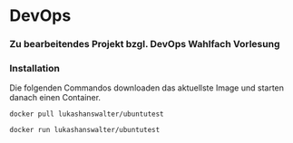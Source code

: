 # DevOps

### Zu bearbeitendes Projekt bzgl. DevOps Wahlfach Vorlesung


### Installation 

Die folgenden Commandos downloaden das aktuellste Image und starten danach einen Container.

```console 
docker pull lukashanswalter/ubuntutest

docker run lukashanswalter/ubuntutest

```


